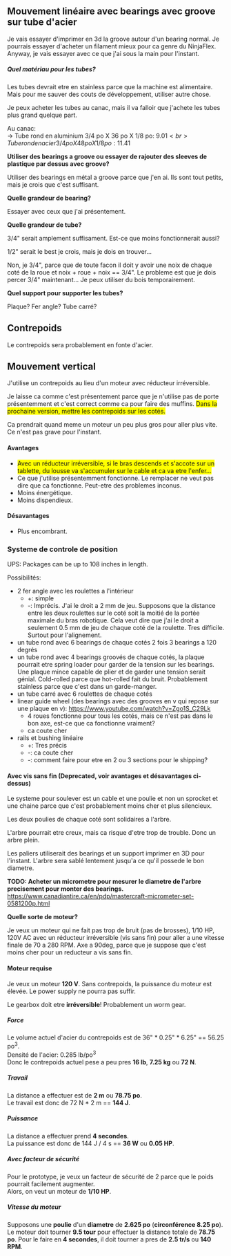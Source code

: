 ## Mouvement linéaire avec bearings avec groove sur tube d'acier

Je vais essayer d'imprimer en 3d la groove autour d'un bearing normal. Je pourrais essayer d'acheter un filament mieux pour ca genre du NinjaFlex. Anyway, je vais essayer avec ce que j'ai sous la main pour l'instant.

##### Quel matériau pour les tubes?

Les tubes devrait etre en stainless parce que la machine est alimentaire. Mais pour me sauver des couts de développement, utiliser autre chose.

Je peux acheter les tubes au canac, mais il va falloir que j'achete les tubes plus grand quelque part.

Au canac:<br>
-> Tube rond en aluminium 3/4 po X 36 po X 1/8 po: 9.01$<br>
Tube rond en acier 3/4 po X 48 po X 1/8 po: 11.41$

**Utiliser des bearings a groove ou essayer de rajouter des sleeves de plastique par dessus avec groove?**

Utiliser des bearings en métal a groove parce que j'en ai. Ils sont tout petits, mais je crois que c'est suffisant.

**Quelle grandeur de bearing?**

Essayer avec ceux que j'ai présentement.

**Quelle grandeur de tube?**

3/4" serait amplement suffisament. Est-ce que moins fonctionnerait aussi?

1/2" serait le best je crois, mais je dois en trouver...

Non, je 3/4", parce que de toute facon il doit y avoir une noix de chaque coté de la roue et noix + roue + noix == 3/4". Le probleme est que je dois percer 3/4" maintenant... Je peux utiliser du bois temporairement.

**Quel support pour supporter les tubes?**

Plaque? Fer angle? Tube carré?

## Contrepoids

Le contrepoids sera probablement en fonte d'acier.

## Mouvement vertical

J'utilise un contrepoids au lieu d'un moteur avec réducteur irréversible.

Je laisse ca comme c'est présentement parce que je n'utilise pas de porte présentemment et c'est correct comme ca pour faire des muffins. <span style="background-color: yellow">Dans la prochaine version, mettre les contrepoids sur les cotés.</span>

Ca prendrait quand meme un moteur un peu plus gros pour aller plus vite. Ce n'est pas grave pour l'instant.

#### Avantages

- <span style="background-color: yellow">Avec un réducteur irréversible, si le bras descends et s'accote sur un tablette, du lousse va s'accumuler sur le cable et ca va etre l'enfer...</span>
- Ce que j'utilise présentemment fonctionne. Le remplacer ne veut pas dire que ca fonctionne. Peut-etre des problemes inconus.
- Moins énergétique.
- Moins dispendieux.

#### Désavantages

- Plus encombrant.

### Systeme de controle de position

UPS: Packages can be up to 108 inches in length.

Possibilités:
- 2 fer angle avec les roulettes a l'intérieur
    - +: simple
    - -: Imprécis. J'ai le droit a 2 mm de jeu. Supposons que la distance entre les deux roulettes sur le coté soit la moitié de la portée maximale du bras robotique. Cela veut dire que j'ai le droit a seulement 0.5 mm de jeu de chaque coté de la roulette. Tres difficile. Surtout pour l'alignement.
- un tube rond avec 6 bearings de chaque cotés 2 fois 3 bearings a 120 degrés
- un tube rond avec 4 bearings groovés de chaque cotés, la plaque pourrait etre spring loader pour garder de la tension sur les bearings. Une plaque mince capable de plier et de garder une tension serait génial. Cold-rolled parce que hot-rolled fait du bruit. Probablement stainless parce que c'est dans un garde-manger.
- un tube carré avec 6 roulettes de chaque cotés
- linear guide wheel (des bearings avec des grooves en v qui repose sur une plaque en v): https://www.youtube.com/watch?v=Zgo1S_C29Lk
  - 4 roues fonctionne pour tous les cotés, mais ce n'est pas dans le bon axe, est-ce que ca fonctionne vraiment?
  - ca coute cher
- rails et bushing linéaire
  - +: Tres précis
  - -: ca coute cher
  - -: comment faire pour etre en 2 ou 3 sections pour le shipping?

#### Avec vis sans fin (Deprecated, voir avantages et désavantages ci-dessus)

Le systeme pour soulever est un cable et une poulie et non un sprocket et une chaine parce que c'est probablement moins cher et plus silencieux.

Les deux poulies de chaque coté sont solidaires a l'arbre.

L'arbre pourrait etre creux, mais ca risque d'etre trop de trouble. Donc un arbre plein.

Les paliers utiliserait des bearings et un support imprimer en 3D pour l'instant. L'arbre sera sablé lentement jusqu'a ce qu'il possede le bon diametre.

**TODO: Acheter un micrometre pour mesurer le diametre de l'arbre precisement pour monter des bearings.** <br>
https://www.canadiantire.ca/en/pdp/mastercraft-micrometer-set-0581200p.html


 

**Quelle sorte de moteur?**

Je veux un moteur qui ne fait pas trop de bruit (pas de brosses), 1/10 HP, 120V AC avec un réducteur irréversible (vis sans fin) pour aller a une vitesse finale de 70 a 280 RPM. Axe a 90deg, parce que je suppose que c'est moins cher pour un reducteur a vis sans fin.

#### Moteur requise

Je veux un moteur **120 V**. Sans contrepoids, la puissance du moteur est élevée. Le power supply ne pourra pas suffir.

Le gearbox doit etre **irréversible**! Probablement un worm gear.

##### Force
Le volume actuel d'acier du contrepoids est de 36" * 0.25" * 6.25" == 56.25 po<sup>3</sup>.<br>
Densité de l'acier: 0.285 lb/po<sup>3</sup><br>
Donc le contrepoids actuel pese a peu pres <b>16 lb</b>, <b>7.25 kg</b> ou **72 N**.

##### Travail

La distance a effectuer est de **2 m** ou **78.75 po**.<br>
Le travail est donc de 72 N * 2 m == **144 J**.<br>

##### Puissance

La distance a effectuer prend **4 secondes**.<br>
La puissance est donc de 144 J / 4 s == **36 W** ou **0.05 HP**.<br>

##### Avec facteur de sécurité

Pour le prototype, je veux un facteur de sécurité de 2 parce que le poids pourrait facilement augmenter.<br>
Alors, on veut un moteur de **1/10 HP**.

##### Vitesse du moteur

Supposons une **poulie** d'un **diametre** de **2.625 po** (**circonférence 8.25 po**).
Le moteur doit tourner **9.5 tour** pour effectuer la distance totale de **78.75 po**. Pour le faire en **4 secondes**, il doit tourner a pres de **2.5 tr/s** ou **140 RPM**.